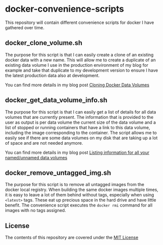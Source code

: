 # docker-convenience-scripts

This repository will contain different convenience scripts for docker I have gathered over time.

## docker_clone_volume.sh

The purpose for this script is that I can easily create a clone of an existing docker data with
a new name. This will allow me to create a duplicate of an existing data volume I use in the
production environment of my blog for example and take that duplicate to my development version 
to ensure I have the latest production data also at development.

You can find more details in my blog post [Cloning Docker Data Volumes](https://www.guidodiepen.nl/2016/05/cloning-docker-data-volumes/)

## docker_get_data_volume_info.sh

The purpose for this script is that I can easily get a list of details for all data volumes 
that are currently present. The information that is provided to the user as output is per 
data volume the current size of the data volume and a list of stopped or running containers 
that have a link to this data volume, including the image corresponding to the container.
The script allows me to easily see if there are some data volumes on my disk that are taking
up a lot of space and are not needed anymore.

You can find more details in my blog post [Listing information for all your named/unnamed data volumes](https://www.guidodiepen.nl/2017/04/listing-information-for-all-your-named-unnamed-data-volumes/)

## docker_remove_untagged_img.sh

The purpose for this script is to remove all untagged images from the docker local registry.
When building the same docker images multiple times, it is easy to leave a lot of them behind
without tags, especially when using `<latest>` tags. These eat up precious space in the
hard drive and have little benefit. The convenience script executes the `docker rmi` command for all
images with no tags assigned.

## License
The contents of this repository are covered under the [MIT License](LICENSE.md)
